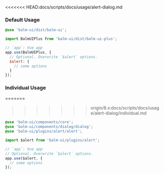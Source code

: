 <<<<<<< HEAD:docs/scripts/docs/usage/alert-dialog.md
### Default Usage

```scss
@use 'balm-ui/dist/balm-ui';
```

```js
import BalmUIPlus from 'balm-ui/dist/balm-ui-plus';

// `app`: Vue app
app.use(BalmUIPlus, {
  // Optional. Overwrite `$alert` options.
  $alert: {
    // some options
  }
});
```

### Individual Usage

=======
>>>>>>> origin/8.x:docs/scripts/docs/usage/alert-dialog/individual.md
```scss
@use 'balm-ui/components/core';
@use 'balm-ui/components/dialog/dialog';
@use 'balm-ui/plugins/alert/alert';
```

```js
import $alert from 'balm-ui/plugins/alert';

// `app`: Vue app
// Optional. Overwrite `$alert` options.
app.use($alert, {
  // some options
});
```
